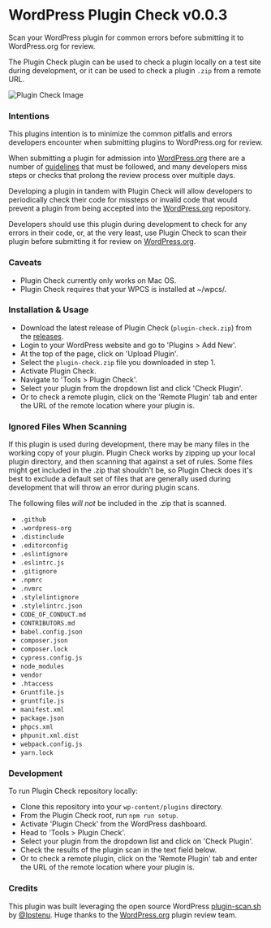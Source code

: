 # WordPress Plugin Check v0.0.3
Scan your WordPress plugin for common errors before submitting it to WordPress.org for review.

The Plugin Check plugin can be used to check a plugin locally on a test site during development, or it can be used to check a plugin `.zip` from a remote URL.

![Plugin Check Image](https://cldup.com/5O4Gkughpa.png)

### Intentions

This plugins intention is to minimize the common pitfalls and errors developers encounter when submitting plugins to WordPress.org for review.

When submitting a plugin for admission into [WordPress.org](https://www.wordpress.org/plugins) there are a number of [guidelines](https://developer.wordpress.org/plugins/wordpress-org/detailed-plugin-guidelines/) that must be followed, and many developers miss steps or checks that prolong the review process over multiple days.

Developing a plugin in tandem with Plugin Check will allow developers to periodically check their code for missteps or invalid code that would prevent a plugin from being accepted into the [WordPress.org](https://www.wordpress.org/plugins) repository.

Developers should use this plugin during development to check for any errors in their code, or, at the very least, use Plugin Check to scan their plugin before submitting it for review on [WordPress.org](https://www.wordpress.org/plugins).

### Caveats

- Plugin Check currently only works on Mac OS.
- Plugin Check requires that your WPCS is installed at ~/wpcs/.

### Installation & Usage

- Download the latest release of Plugin Check (`plugin-check.zip`) from the [releases](https://github.com/EvanHerman/plugin-check/releases).
- Login to your WordPress website and go to 'Plugins > Add New'.
- At the top of the page, click on 'Upload Plugin'.
- Select the `plugin-check.zip` file you downloaded in step 1.
- Activate Plugin Check.
- Navigate to 'Tools > Plugin Check'.
- Select your plugin from the dropdown list and click 'Check Plugin'.
- Or to check a remote plugin, click on the 'Remote Plugin' tab and enter the URL of the remote location where your plugin is.

### Ignored Files When Scanning

If this plugin is used during development, there may be many files in the working copy of your plugin. Plugin Check works by zipping up your local plugin directory, and then scanning that against a set of rules. Some files might get included in the .zip that shouldn't be, so Plugin Check does it's best to exclude a default set of files that are generally used during development that will throw an error during plugin scans.

The following files *will not* be included in the .zip that is scanned.

- `.github`
- `.wordpress-org`
- `.distinclude`
- `.editorconfig`
- `.eslintignore`
- `.eslintrc.js`
- `.gitignore`
- `.npmrc`
- `.nvmrc`
- `.stylelintignore`
- `.stylelintrc.json`
- `CODE_OF_CONDUCT.md`
- `CONTRIBUTORS.md`
- `babel.config.json`
- `composer.json`
- `composer.lock`
- `cypress.config.js`
- `node_modules`
- `vendor`
- `.htaccess`
- `Gruntfile.js`
- `gruntfile.js`
- `manifest.xml`
- `package.json`
- `phpcs.xml`
- `phpunit.xml.dist`
- `webpack.config.js`
- `yarn.lock`

### Development

To run Plugin Check repository locally:
- Clone this repository into your `wp-content/plugins` directory.
- From the Plugin Check root, run `npm run setup`.
- Activate 'Plugin Check' from the WordPress dashboard.
- Head to 'Tools > Plugin Check'.
- Select your plugin from the dropdown list and click on 'Check Plugin'.
- Check the results of the plugin scan in the text field below.
- Or to check a remote plugin, click on the 'Remote Plugin' tab and enter the URL of the remote location where your plugin is.

### Credits

This plugin was built leveraging the open source WordPress [plugin-scan.sh](https://github.com/Ipstenu/plugin-scan) by [@Ipstenu](https://github.com/Ipstenu). Huge thanks to the [WordPress.org](https://www.wordpress.org/plugins) plugin review team.